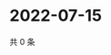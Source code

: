 # 2022-07-15

共 0 条

<!-- BEGIN WEIBO -->
<!-- 最后更新时间 Fri Jul 15 2022 02:00:40 GMT+0800 (China Standard Time) -->

<!-- END WEIBO -->
